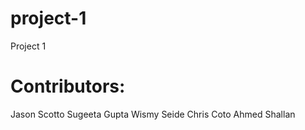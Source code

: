 # project-1
Project 1

# Contributors:
Jason Scotto
Sugeeta Gupta
Wismy Seide
Chris Coto
Ahmed Shallan
